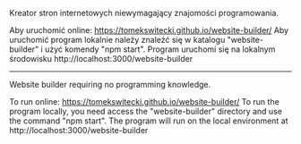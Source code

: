 Kreator stron internetowych niewymagający znajomości programowania.

Aby uruchomić online:  https://tomekswitecki.github.io/website-builder/
Aby uruchomić program lokalnie należy znaleźć się w katalogu "website-builder" i użyć komendy "npm start".
Program uruchomi się na lokalnym środowisku  http://localhost:3000/website-builder

------------------------------------------------------------------------

Website builder requiring no programming knowledge.

To run online: https://tomekswitecki.github.io/website-builder/
To run the program locally, you need access the "website-builder" directory and use the command "npm start".
The program will run on the local environment at http://localhost:3000/website-builder
